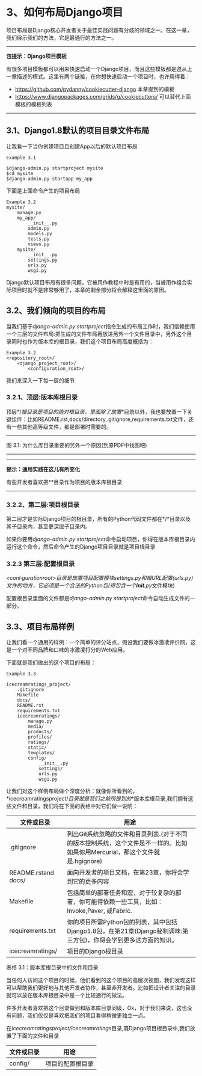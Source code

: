 # 3、如何布局Django项目

项目布局是Django核心开发者关于最佳实践问题有分歧的领域之一。在这一章，我们展示我们的方法，它是最通行的方法之一。

-----------------------
**包提示：Django项目模板**

有很多项目模板都可以用来快速启动一个Django项目，而且这些模板都是遵从上一章描述的模式。这里有两个链接，在你想快速启动一个项目时，也许用得着：

- https://github.com/pydanny/cookiecutter-django 本章提到的模板
- https://www.djangopackages.com/grids/g/cookiecutters/ 可以替代上面模板的模板列表

-----------------------

## 3.1、Django1.8默认的项目目录文件布局

让我看一下当你创建项目且创建App以后的默认项目布局

```
Example 3.1

$django-admin.py startproject mysite
$cd mysite
$django-admin.py startapp my_app
```

下面是上面命令产生的项目布局

```
Example 3.2
mysite/
    manage.py
    my_app/
        __init__.py
        admin.py
        models.py
        tests.py
        views.py
    mysite/
        __init__.py
        settings.py
        urls.py
        wsgi.py
```        

Django默认项目布局有很多问题，它被用作教程中时是有用的，当被用作组合实际项目时就不是非常够用了，本章的剩余部分将会解释这里面的原因。

## 3.2、我们倾向的项目的布局

当我们基于*django-admin.py startproject*指令生成的布局工作时，我们信赖使用一个三层的文件布局:把生成的文件布局再放进另外一个文件目录中，另外这个目录同时也作为版本库的根目录，我们这个项目布局高度概括为：
```
Example 3.2
<repository_root>/
    <django_project_root>/
        <configuration_root>/
```
我们来深入一下每一层的细节

### 3.2.1、顶层:版本库根目录

顶层*<repositoryroot>/*根目录是项目的绝对根目录，里面除了放置*<djangoprojectroot>*目录以外，我也要放置一下关键组件：比如README.rst,docs/directory,.gitignore,requirements.txt文件，还有一些其他高等级文件，都是部署时需要的。

-----------------------

图 3.1: 为什么库目录重要的另外一个原因(到原PDF中找图吧)

-----------------------

-----------------------
**提示：通用实践在这儿有所变化**

有些开发者喜欢把*<djangoprojectroot>*目录作为项目的版本库根目录

-----------------------

### 3.2.2、第二层:项目根目录

第二层才是实际Django项目的根目录，所有的Python代码文件都在*<djangoprojectroot>/*目录以及其子目录内，甚至更深层子目录内。

如果你要用*django-admin.py startproject*命令启动项目，你得在版本库根目录内运行这个命令，然后命令产生的Django项目目录就是项目根目录

### 3.2.3 第三层:配置根目录

*<conl·gurationroot>*目录是放置项目配置模块settings.py和根URL配置(urls.py)文件的地方，它必须是一个合法的Python包(得包含一个*__init__.py*文件模块)

配置根目录里面的文件都是*django-admin.py startproject*命令自动生成文件的一部分。

## 3.3、项目布局样例

让我们看一个通用的样例：一个简单的评分站点，假设我们要做冰激凌评价网，这是一个对不同品牌和口味的冰激凌打分的Web应用。

下面就是我们做出的这个项目的布局：

```
Example 3.3

icecreamratings_project/
    .gitignore
    Makefile
    docs/
    README.rst
    requirements.txt
    icecreamratings/
        manage.py
        media/
        products/
        profiles/
        ratings/
        static/
        templates/
        config/
            __init__.py
            settings/
            urls.py
            wsgi.py
```
让我们对这个样例布局做个深度分析：就像你所看到的，*icecreamratingsproject/*目录就是我们之前所提到的*<repositoryroot>*版本库根目录,我们拥有这些文件和目录，我们将在下面的表格中对它们做一说明：

文件或目录      | 用途   
----------------|--------------
.gitignore      |列出Git系统忽略的文件和目录列表.(对于不同的版本控制系统，这个文件是不一样的。比如如果你用Mercurial，那这个文件就是.hgignore)
README.rstand docs/ |面向开发者的项目文档，在第23章，你将会学到它的更多内容
Makefile | 包括简单的部署任务和宏，对于较复杂的部署，你可能得依赖一些工具，比如：Invoke,Paver, 或Fabric.
requirements.txt | 你的项目所需Python包的列表，其中包括Django1.8包，在第21章(Django秘制调味:第三方包)，你将会学到更多这方面的知识。
icecreamratings/ | 项目的Django根目录

表格 3.1：版本库根目录中的文件和目录

当任何人访问这个项目的时候，他们看到的这个项目的高层次视图，我们发现这样可以帮助我们更好地与其他开发者协作，甚至非开发者。比如把设计者关注的目录就可以放在版本库根目录中是一个比较通行的做法。

许多开发者喜欢把这个目录做到和版本库目录同级，Ok，对于我们来说，这也没有问题，我们仅仅是喜欢把我们的项目看得稍微更独立一点。

在*icecreamratingsproject/icecreamratings*目录,既Django项目根目录中,我们放置了下面的文件和目录

文件或目录      | 用途   
----------------|--------------
config/   |项目的配置根目录
